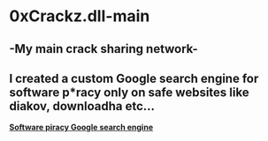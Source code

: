 # 0xCrackz.dll-main
-My main crack sharing network-
-
I created a custom Google search engine for software p*racy only on safe websites like diakov, downloadha etc...
-
[**Software piracy Google search engine**](https://cse.google.com/cse?cx=c63050381d7b04924)